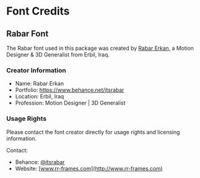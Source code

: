 # Font Credits

## Rabar Font

The Rabar font used in this package was created by [Rabar Erkan](https://www.behance.net/itsrabar), a Motion Designer & 3D Generalist from Erbil, Iraq.

### Creator Information
- Name: Rabar Erkan
- Portfolio: https://www.behance.net/itsrabar
- Location: Erbil, Iraq
- Profession: Motion Designer | 3D Generalist

### Usage Rights
Please contact the font creator directly for usage rights and licensing information.

Contact:
- Behance: [@itsrabar](https://www.behance.net/itsrabar)
- Website: [www.rr-frames.com](http://www.rr-frames.com) 
